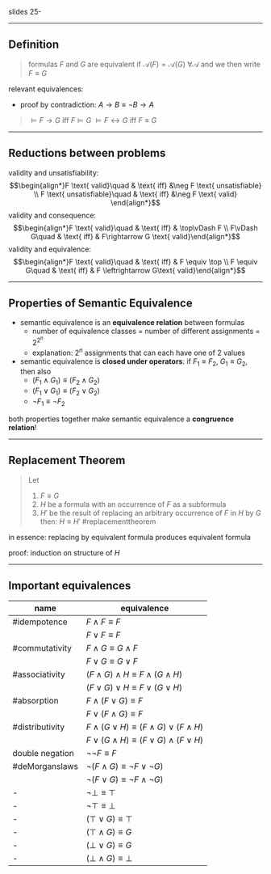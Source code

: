 slides 25-

----

## Definition

> formulas $F$ and $G$ are equivalent if $\mathcal{A}(F) = \mathcal{A}(G)  \>\forall\mathcal{A}$ and we then write $F \equiv G$

relevant equivalences:
- proof by contradiction: $A \rightarrow B \equiv \neg B \rightarrow A$

>$\vDash F\rightarrow G$ iff $F \vDash G$
>$\vDash F\leftrightarrow G$ iff $F \equiv G$

----

## Reductions between problems

validity and unsatisfiability:$$\begin{align*}F \text{ valid}\quad & \text{ iff} &\neg F \text{ unsatisfiable} \\ F \text{ unsatisfiable}\quad & \text{ iff} &\neg F \text{ valid} \end{align*}$$validity and consequence:$$\begin{align*}F \text{ valid}\quad & \text{ iff} & \top\vDash F \\ F\vDash G\quad & \text{ iff} & F\rightarrow G \text{ valid}\end{align*}$$validity and equivalence:$$\begin{align*}F \text{ valid}\quad & \text{ iff} & F \equiv \top \\ F \equiv G\quad & \text{ iff} & F \leftrightarrow G\text{ valid}\end{align*}$$

----

## Properties of Semantic Equivalence

- semantic equivalence is an **equivalence relation** between formulas
	- number of equivalence classes = number of different assignments = $2^{2^{n}}$
	- explanation: $2^n$ assignments that can each have one of $2$ values
- semantic equivalence is **closed under operators**: if $F_1 \equiv F_2$, $G_1 \equiv G_2$, then also 
	- $(F_1 \land G_1) \equiv (F_2 \land G_2)$
	- $(F_1 \lor G_1) \equiv (F_2 \lor G_2)$ 
	- $\neg F_1 \equiv \neg F_2$

both properties together make semantic equivalence a **congruence relation**!

----

## Replacement Theorem

>Let 
> 1. $F \equiv G$
> 2. $H$ be a formula with an occurrence of $F$ as a subformula
> 3. $H'$ be the result of replacing an arbitrary occurrence of $F$ in $H$ by $G$
> then: $H \equiv H'$
> #replacementtheorem

in essence: replacing by equivalent formula produces equivalent formula

proof: induction on structure of $H$

----

## Important equivalences

| name            | equivalence                                              |
| --------------- | -------------------------------------------------------- |
| #idempotence     | $F \land F \equiv F$                                   |
|                 | $F \lor F \equiv F$                                    |
| #commutativity   | $F \land G \equiv G \land F$                         |
|                 | $F \lor G \equiv G \lor F$                           |
| #associativity   | $(F \land G) \land H \equiv F \land (G \land H)$     |
|                 | $(F \lor G) \lor H \equiv F \lor (G \lor H)$         |
| #absorption      | $F \land (F \lor G) \equiv F$                          |
|                 | $F \lor (F \land G) \equiv F$                          |
| #distributivity  | $F \land (G \lor H) \equiv (F \land G) \lor (F \land H)$ |
|                 | $F \lor (G \land H) \equiv (F \lor G) \land (F \lor H)$  |
| double negation | $\neg\neg F \equiv F$                                    |
| #deMorganslaws | $\neg(F \land G) \equiv \neg F \lor \neg G)$             |
|                 | $\neg(F \lor G) \equiv \neg F \land \neg G)$             |
|        -         | $\neg\bot\equiv\top$                                     |
|        -         | $\neg\top\equiv\bot$                                     |
|         -        | $(\top\lor G) \equiv \top$                               |
|          -       | $(\top\land G) \equiv G$                                 |
|           -      | $(\bot \lor G) \equiv G$                                 |
|            -     | $(\bot \land G)\equiv\bot$                                                         |

